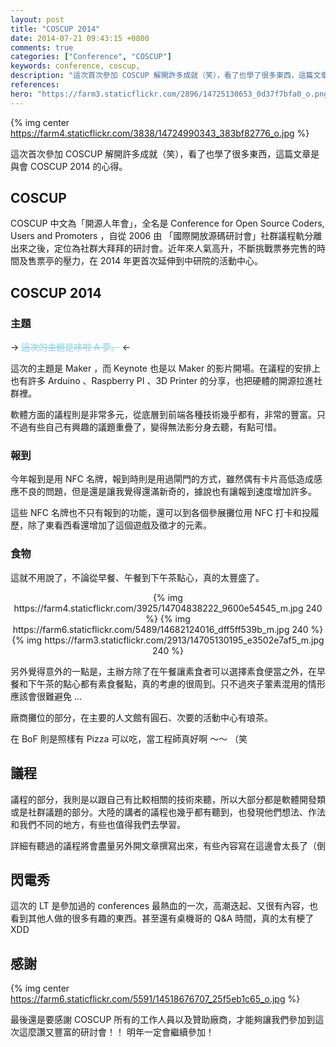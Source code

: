 ```yaml
---
layout: post
title: "COSCUP 2014"
date: 2014-07-21 09:43:15 +0800
comments: true
categories: ["Conference", "COSCUP"]
keywords: conference, coscup, 
description: "這次首次參加 COSCUP 解開許多成就（笑），看了也學了很多東西，這篇文章是與會 COSCUP 2014 的心得。"
references: 
hero: "https://farm3.staticflickr.com/2896/14725130653_0d37f7bfa0_o.png"
---
```


{% img center https://farm4.staticflickr.com/3838/14724990343_383bf82776_o.jpg %}

這次首次參加 COSCUP 解開許多成就（笑），看了也學了很多東西，這篇文章是與會 COSCUP 2014 的心得。

<!-- more -->

## COSCUP

COSCUP 中文為「開源人年會」，全名是 Conference for Open Source Coders, Users and Promoters ，自從 2006 由 「國際開放源碼研討會」社群議程軌分離出來之後，定位為社群大拜拜的研討會。近年來人氣高升，不斷挑戰票券完售的時間及售票亭的壓力，在 2014 年更首次延伸到中研院的活動中心。

## COSCUP 2014

### 主題

-> <del style="color:skyblue;">這次的主題是哆啦 A 夢。</del> <-

這次的主題是 Maker ，而 Keynote 也是以 Maker 的影片開場。在議程的安排上也有許多 Arduino 、Raspberry PI 、3D Printer 的分享，也把硬體的開源拉進社群裡。

軟體方面的議程則是非常多元，從底層到前端各種技術幾乎都有，非常的豐富。只不過有些自己有興趣的議題重疊了，變得無法影分身去聽，有點可惜。


### 報到

今年報到是用 NFC 名牌，報到時則是用過閘門的方式，雖然偶有卡片高低造成感應不良的問題，但是還是讓我覺得還滿新奇的，據說也有讓報到速度增加許多。

這些 NFC 名牌也不只有報到的功能，還可以到各個參展攤位用 NFC 打卡和投履歷，除了東看西看還增加了這個遊戲及徵才的元素。

### 食物

這就不用說了，不論從早餐、午餐到下午茶點心，真的太豐盛了。

<center> {% img https://farm4.staticflickr.com/3925/14704838222_9600e54545_m.jpg 240 %} {% img https://farm6.staticflickr.com/5489/14682124016_dff5ff539b_m.jpg 240 %} {% img https://farm3.staticflickr.com/2913/14705130195_e3502e7af5_m.jpg 240 %}</center>

另外覺得意外的一點是，主辦方除了在午餐讓素食者可以選擇素食便當之外，在早餐和下午茶的點心都有素食餐點，真的考慮的很周到。只不過夾子葷素混用的情形應該會很難避免 ...

廠商攤位的部分，在主要的人文館有圓石、次要的活動中心有琅茶。

在 BoF 則是照樣有 Pizza 可以吃，當工程師真好啊 ～～ （笑

## 議程

議程的部分，我則是以跟自己有比較相關的技術來聽，所以大部分都是軟體開發類或是社群議題的部分。大陸的講者的議程也幾乎都有聽到，也發現他們想法、作法和我們不同的地方，有些也值得我們去學習。

詳細有聽過的議程將會盡量另外開文章撰寫出來，有些內容寫在這邊會太長了（倒

## 閃電秀

這次的 LT 是參加過的 conferences 最熱血的一次，高潮迭起、又很有內容，也看到其他人做的很多有趣的東西。甚至還有桌機哥的 Q&A 時間，真的太有梗了 XDD

## 感謝

{% img center https://farm6.staticflickr.com/5591/14518676707_25f5eb1c65_o.jpg %}

最後還是要感謝 COSCUP 所有的工作人員以及贊助廠商，才能夠讓我們參加到這次這麼讚又豐富的研討會！！ 明年一定會繼續參加！


